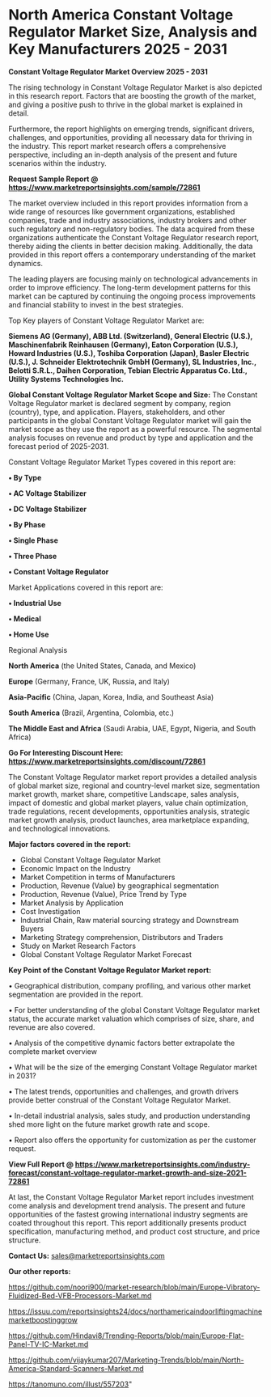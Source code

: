 # North America Constant Voltage Regulator Market Size, Analysis and Key Manufacturers 2025 - 2031

<Strong> Constant Voltage Regulator Market Overview 2025 - 2031</strong>

The rising technology in Constant Voltage Regulator Market is also depicted in this research report. Factors that are boosting the growth of the market, and giving a positive push to thrive in the global market is explained in detail.

Furthermore, the report highlights on emerging trends, significant drivers, challenges, and opportunities, providing all necessary data for thriving in the industry. This report market research offers a comprehensive perspective, including an in-depth analysis of the present and future scenarios within the industry.

<strong>Request Sample Report @ <a href=https://www.marketreportsinsights.com/sample/72861>https://www.marketreportsinsights.com/sample/72861</a></strong>

The market overview included in this report provides information from a wide range of resources like government organizations, established companies, trade and industry associations, industry brokers and other such regulatory and non-regulatory bodies. The data acquired from these organizations authenticate the Constant Voltage Regulator research report, thereby aiding the clients in better decision making. Additionally, the data provided in this report offers a contemporary understanding of the market dynamics.

The leading players are focusing mainly on technological advancements in order to improve efficiency. The long-term development patterns for this market can be captured by continuing the ongoing process improvements and financial stability to invest in the best strategies.

Top Key players of Constant Voltage Regulator Market are:

<strong>Siemens AG (Germany), ABB Ltd. (Switzerland), General Electric (U.S.), Maschinenfabrik Reinhausen (Germany), Eaton Corporation (U.S.), Howard Industries (U.S.), Toshiba Corporation (Japan), Basler Electric (U.S.), J. Schneider Elektrotechnik GmbH (Germany), SL Industries, Inc., Belotti S.R.L., Daihen Corporation, Tebian Electric Apparatus Co. Ltd., Utility Systems Technologies Inc.</strong>

<strong><b>Global Constant Voltage Regulator Market Scope and Size:</b></strong>
The Constant Voltage Regulator market is declared segment by company, region (country), type, and application. Players, stakeholders, and other participants in the global Constant Voltage Regulator market will gain the market scope as they use the report as a powerful resource. The segmental analysis focuses on revenue and product by type and application and the forecast period of 2025-2031.

Constant Voltage Regulator Market Types covered in this report are:

<strong>• By Type

• AC Voltage Stabilizer

• DC Voltage Stabilizer

• By Phase

• Single Phase

• Three Phase

• Constant Voltage Regulator</strong>

Market Applications covered in this report are:

<strong>• Industrial Use

• Medical

• Home Use</strong> 

Regional Analysis

<strong>North America</strong> (the United States, Canada, and Mexico)

<strong>Europe</strong> (Germany, France, UK, Russia, and Italy)

<strong>Asia-Pacific</strong> (China, Japan, Korea, India, and Southeast Asia)

<strong>South America</strong> (Brazil, Argentina, Colombia, etc.)

<strong>The Middle East and Africa</strong> (Saudi Arabia, UAE, Egypt, Nigeria, and South Africa)

<strong>Go For Interesting Discount Here: <a href=https://www.marketreportsinsights.com/discount/72861>https://www.marketreportsinsights.com/discount/72861</a></strong>

The Constant Voltage Regulator market report provides a detailed analysis of global market size, regional and country-level market size, segmentation market growth, market share, competitive Landscape, sales analysis, impact of domestic and global market players, value chain optimization, trade regulations, recent developments, opportunities analysis, strategic market growth analysis, product launches, area marketplace expanding, and technological innovations.

<strong><b>Major factors covered in the report:</b></strong>
<ul>
  <li>Global Constant Voltage Regulator Market </li>
  <li>Economic Impact on the Industry</li>
  <li>Market Competition in terms of Manufacturers</li>
  <li>Production, Revenue (Value) by geographical segmentation</li>
  <li>Production, Revenue (Value), Price Trend by Type</li>
  <li>Market Analysis by Application</li>
  <li>Cost Investigation</li>
  <li>Industrial Chain, Raw material sourcing strategy and Downstream Buyers</li>
  <li>Marketing Strategy comprehension, Distributors and Traders</li>
  <li>Study on Market Research Factors</li>
  <li>Global Constant Voltage Regulator Market Forecast</li>
</ul>

<strong><b>Key Point of the Constant Voltage Regulator Market report:</b></strong>

• Geographical distribution, company profiling, and various other market segmentation are provided in the report.

• For better understanding of the global Constant Voltage Regulator market status, the accurate market valuation which comprises of size, share, and revenue are also covered.

• Analysis of the competitive dynamic factors better extrapolate the complete market overview

• What will be the size of the emerging Constant Voltage Regulator market in 2031?

• The latest trends, opportunities and challenges, and growth drivers provide better construal of the Constant Voltage Regulator Market.

• In-detail industrial analysis, sales study, and production understanding shed more light on the future market growth rate and scope.

• Report also offers the opportunity for customization as per the customer request.

<strong><b>View Full Report @ <a href=https://www.marketreportsinsights.com/industry-forecast/constant-voltage-regulator-market-growth-and-size-2021-72861>https://www.marketreportsinsights.com/industry-forecast/constant-voltage-regulator-market-growth-and-size-2021-72861</a></b></strong>


At last, the Constant Voltage Regulator Market report includes investment come analysis and development trend analysis. The present and future opportunities of the fastest growing international industry segments are coated throughout this report. This report additionally presents product specification, manufacturing method, and product cost structure, and price structure.

<strong>Contact Us:</strong>
sales@marketreportsinsights.com

<strong>Our other reports:</strong>

<a href=https://github.com/noori900/market-research/blob/main/Europe-Vibratory-Fluidized-Bed-VFB-Processors-Market.md>https://github.com/noori900/market-research/blob/main/Europe-Vibratory-Fluidized-Bed-VFB-Processors-Market.md</a>

<a href=https://issuu.com/reportsinsights24/docs/northamericaindoorliftingmachinemarketboostinggrow>https://issuu.com/reportsinsights24/docs/northamericaindoorliftingmachinemarketboostinggrow</a>

<a href=https://github.com/Hindavi8/Trending-Reports/blob/main/Europe-Flat-Panel-TV-IC-Market.md>https://github.com/Hindavi8/Trending-Reports/blob/main/Europe-Flat-Panel-TV-IC-Market.md</a>

<a href=https://github.com/vijaykumar207/Marketing-Trends/blob/main/North-America-Standard-Scanners-Market.md>https://github.com/vijaykumar207/Marketing-Trends/blob/main/North-America-Standard-Scanners-Market.md</a>

<a href=https://tanomuno.com/illust/557203>https://tanomuno.com/illust/557203</a>"
